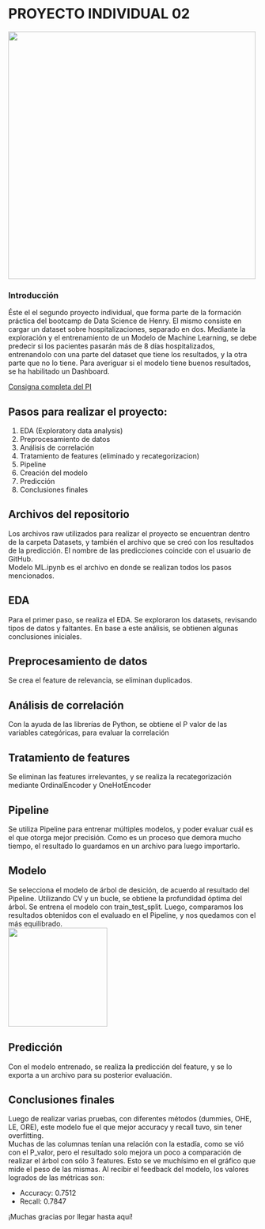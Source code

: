 # __PROYECTO INDIVIDUAL 02__
<img src="https://d1jnx9ba8s6j9r.cloudfront.net/blog/wp-content/uploads/2017/11/scikit-learn-using-python.png" width="500px">

### Introducción

Éste el el segundo proyecto individual, que forma parte de la formación práctica del bootcamp de Data Science de Henry. El mismo consiste en cargar un dataset sobre hospitalizaciones, separado en dos. Mediante la exploración y el entrenamiento de un Modelo de Machine Learning, se debe predecir si los pacientes pasarán más de 8 días hospitalizados, entrenandolo con una parte del dataset que tiene los resultados, y la otra parte que no lo tiene.
Para averiguar si el modelo tiene buenos resultados, se ha habilitado un Dashboard.

[Consigna completa del PI](https://github.com/soyHenry/Datathon)

## Pasos para realizar el proyecto:
1. EDA (Exploratory data analysis)
2. Preprocesamiento de datos
3. Análisis de correlación
4. Tratamiento de features (eliminado y recategorizacion)
5. Pipeline
6. Creación del modelo
7. Predicción
8. Conclusiones finales

## Archivos del repositorio
Los archivos raw utilizados para realizar el proyecto se encuentran dentro de la carpeta Datasets, y también el archivo que se creó con los resultados de la predicción. El nombre de las predicciones coincide con el usuario de GitHub.  
Modelo ML.ipynb es el archivo en donde se realizan todos los pasos mencionados.

## EDA
Para el primer paso, se realiza el EDA. Se exploraron los datasets, revisando tipos de datos y faltantes. En base a este análisis, se obtienen algunas conclusiones iniciales.

## Preprocesamiento de datos
Se crea el feature de relevancia, se eliminan duplicados.

## Análisis de correlación
Con la ayuda de las librerías de Python, se obtiene el P valor de las variables categóricas, para evaluar la correlación

## Tratamiento de features
Se eliminan las features irrelevantes, y se realiza la recategorización mediante OrdinalEncoder y OneHotEncoder

## Pipeline
Se utiliza Pipeline para entrenar múltiples modelos, y poder evaluar cuál es el que otorga mejor precisión. Como es un proceso que demora mucho tiempo, el resultado lo guardamos en un archivo para luego importarlo.

## Modelo
Se selecciona el modelo de árbol de desición, de acuerdo al resultado del Pipeline. Utilizando CV y un bucle, se obtiene la profundidad óptima del árbol. Se entrena el modelo con train_test_split. Luego, comparamos los resultados obtenidos con el evaluado en el Pipeline, y nos quedamos con el más equilibrado.  
<img src="https://static.vecteezy.com/system/resources/previews/001/234/042/original/decision-tree-design-vector.jpg" width="200px">

## Predicción
Con el modelo entrenado, se realiza la predicción del feature, y se lo exporta a un archivo para su posterior evaluación.

## Conclusiones finales
Luego de realizar varias pruebas, con diferentes métodos (dummies, OHE, LE, ORE), este modelo fue el que mejor accuracy y recall tuvo, sin tener overfitting.  
Muchas de las columnas tenían una relación con la estadía, como se vió con el P_valor, pero el resultado solo mejora un poco a comparación de realizar el árbol con sólo 3 features. Esto se ve muchísimo en el gráfico que mide el peso de las mismas.
Al recibir el feedback del modelo, los valores logrados de las métricas son:
+ Accuracy: 0.7512
+ Recall:   0.7847

¡Muchas gracias por llegar hasta aquí!